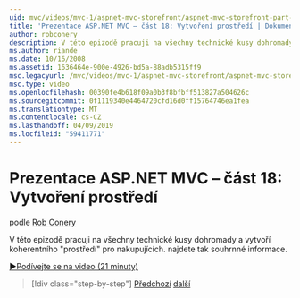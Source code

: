```yaml
---
uid: mvc/videos/mvc-1/aspnet-mvc-storefront/aspnet-mvc-storefront-part-18-creating-an-experience
title: 'Prezentace ASP.NET MVC – část 18: Vytvoření prostředí | Dokumentace Microsoftu'
author: robconery
description: V této epizodě pracuji na všechny technické kusy dohromady a vytvoří koherentního "prostředí" pro nakupujících. najdete tak souhrnné informace.
ms.author: riande
ms.date: 10/16/2008
ms.assetid: 1636464e-900e-4926-bd5a-88adb5315ff9
msc.legacyurl: /mvc/videos/mvc-1/aspnet-mvc-storefront/aspnet-mvc-storefront-part-18-creating-an-experience
msc.type: video
ms.openlocfilehash: 00390fe4b618f09a0b3f8bfbff513827a504626c
ms.sourcegitcommit: 0f1119340e4464720cfd16d0ff15764746ea1fea
ms.translationtype: MT
ms.contentlocale: cs-CZ
ms.lasthandoff: 04/09/2019
ms.locfileid: "59411771"
---
```

# <a name="aspnet-mvc-storefront-part-18-creating-an-experience"></a>Prezentace ASP.NET MVC – část 18: Vytvoření prostředí

podle [Rob Conery](https://github.com/robconery)

V této epizodě pracuji na všechny technické kusy dohromady a vytvoří koherentního "prostředí" pro nakupujících. najdete tak souhrnné informace.

[&#9654;Podívejte se na video (21 minuty)](https://channel9.msdn.com/Blogs/ASP-NET-Site-Videos/aspnet-mvc-storefront-part-18-creating-an-experience)

> [!div class="step-by-step"]
> [Předchozí](aspnet-mvc-storefront-part-17-checkout-with-jeff-atwood.md)
> [další](aspnet-mvc-storefront-part-19-processing-orders-with-windows-workflow.md)
